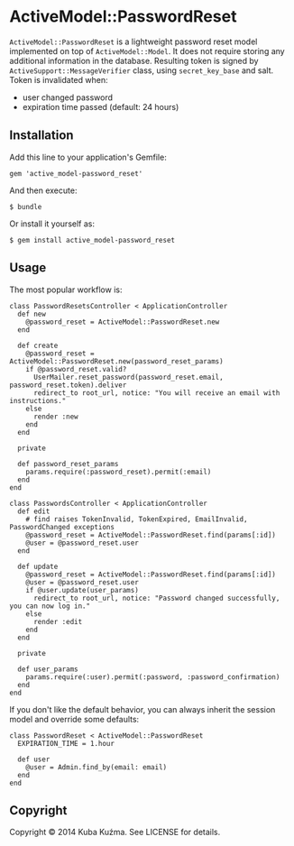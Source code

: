 # ActiveModel::PasswordReset

`ActiveModel::PasswordReset` is a lightweight password reset model implemented on top of `ActiveModel::Model`. It does not require storing any additional information in the database. Resulting token is signed by `ActiveSupport::MessageVerifier` class, using `secret_key_base` and salt. Token is invalidated when:

* user changed password
* expiration time passed (default: 24 hours)

## Installation

Add this line to your application's Gemfile:

    gem 'active_model-password_reset'

And then execute:

    $ bundle

Or install it yourself as:

    $ gem install active_model-password_reset

## Usage

The most popular workflow is:

    class PasswordResetsController < ApplicationController
      def new
        @password_reset = ActiveModel::PasswordReset.new
      end

      def create
        @password_reset = ActiveModel::PasswordReset.new(password_reset_params)
        if @password_reset.valid?
          UserMailer.reset_password(password_reset.email, password_reset.token).deliver
          redirect_to root_url, notice: "You will receive an email with instructions."
        else
          render :new
        end
      end

      private

      def password_reset_params
        params.require(:password_reset).permit(:email)
      end
    end

    class PasswordsController < ApplicationController
      def edit
        # find raises TokenInvalid, TokenExpired, EmailInvalid, PasswordChanged exceptions
        @password_reset = ActiveModel::PasswordReset.find(params[:id])
        @user = @password_reset.user
      end

      def update
        @password_reset = ActiveModel::PasswordReset.find(params[:id])
        @user = @password_reset.user
        if @user.update(user_params)
          redirect_to root_url, notice: "Password changed successfully, you can now log in."
        else
          render :edit
        end
      end

      private

      def user_params
        params.require(:user).permit(:password, :password_confirmation)
      end
    end

If you don't like the default behavior, you can always inherit the session model and override some defaults:

    class PasswordReset < ActiveModel::PasswordReset
      EXPIRATION_TIME = 1.hour

      def user
        @user = Admin.find_by(email: email)
      end
    end

## Copyright

Copyright © 2014 Kuba Kuźma. See LICENSE for details.
